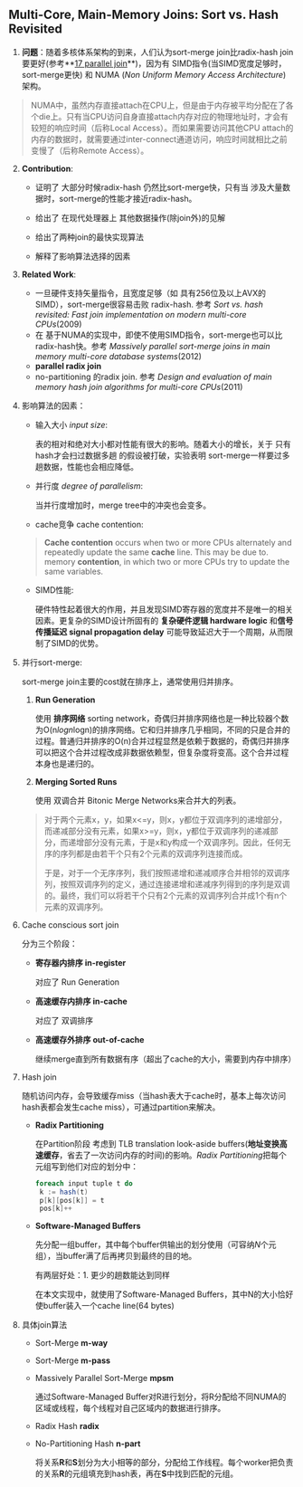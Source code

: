 ## Multi-Core, Main-Memory Joins: Sort vs. Hash Revisited

1. **问题**：随着多核体系架构的到来，人们认为sort-merge join比radix-hash join要更好(参考**[17 parallel join](https://github.com/F-ca7/Advanced-Database-Systems-Learning/tree/master/17%20parallel%20join)**)，因为有 SIMD指令(当SIMD宽度足够时，sort-merge更快) 和 NUMA (*Non Uniform Memory Access Architecture*)架构。

> NUMA中，虽然内存直接attach在CPU上，但是由于内存被平均分配在了各个die上。只有当CPU访问自身直接attach内存对应的物理地址时，才会有较短的响应时间（后称Local Access）。而如果需要访问其他CPU attach的内存的数据时，就需要通过inter-connect通道访问，响应时间就相比之前变慢了（后称Remote Access）。

2. **Contribution**: 

   - 证明了 大部分时候radix-hash 仍然比sort-merge快，只有当 涉及大量数据时，sort-merge的性能才接近radix-hash。

   - 给出了 在现代处理器上 其他数据操作(除join外)的见解
   - 给出了两种join的最快实现算法
   - 解释了影响算法选择的因素

3. **Related Work**: 

   - 一旦硬件支持矢量指令，且宽度足够（如 具有256位及以上AVX的SIMD），sort-merge很容易击败 radix-hash.  参考 *Sort vs. hash revisited: Fast join implementation on modern multi-core CPUs*(2009)
   - 在 基于NUMA的实现中，即使不使用SIMD指令，sort-merge也可以比radix-hash快。参考 *Massively parallel sort-merge joins in main memory multi-core database systems*(2012)
   - **parallel radix join** 
   - no-partitioning 的radix join. 参考 *Design and evaluation of main memory hash join algorithms for multi-core CPUs*(2011)

4. 影响算法的因素：

   - 输入大小 *input size*: 

     表的相对和绝对大小都对性能有很大的影响。随着大小的增长，关于 只有hash才会扫过数据多趟 的假设被打破，实验表明 sort-merge一样要过多趟数据，性能也会相应降低。

   - 并行度 *degree of parallelism*: 

     当并行度增加时，merge tree中的冲突也会变多。

   - cache竞争 cache contention: 

   > **Cache contention** occurs when two or more CPUs alternately and repeatedly update the same **cache** line. This may be due to. memory **contention**, in which two or more CPUs try to update the same variables.

   - SIMD性能:

     硬件特性起着很大的作用，并且发现SIMD寄存器的宽度并不是唯一的相关因素。更复杂的SIMD设计所固有的 **复杂硬件逻辑 hardware logic** 和**信号传播延迟 signal propagation delay** 可能导致延迟大于一个周期，从而限制了SIMD的优势。

5. 并行sort-merge:

   sort-merge join主要的cost就在排序上，通常使用归并排序。

   1. **Run Generation**

      使用 **排序网络** sorting network，奇偶归并排序网络也是一种比较器个数为O(n*logn*logn)的排序网络。它和归并排序几乎相同，不同的只是合并的过程。普通归并排序的O(n)合并过程显然是依赖于数据的，奇偶归并排序可以把这个合并过程改成非数据依赖型，但复杂度将变高。这个合并过程本身也是递归的。

   2. **Merging Sorted Runs**

      使用 双调合并 Bitonic Merge Networks来合并大的列表。

   > 对于两个元素x，y，如果x<=y，则x，y都位于双调序列的递增部分，而递减部分没有元素，如果x>=y，则x，y都位于双调序列的递减部分，而递增部分没有元素，于是x和y构成一个双调序列。因此，任何无序的序列都是由若干个只有2个元素的双调序列连接而成。
   >
   > 于是，对于一个无序序列，我们按照递增和递减顺序合并相邻的双调序列，按照双调序列的定义，通过连接递增和递减序列得到的序列是双调的。最终，我们可以将若干个只有2个元素的双调序列合并成1个有n个元素的双调序列。
   >

6. Cache conscious sort join

   分为三个阶段：

   - **寄存器内排序 in-register**

     对应了 Run Generation

   - **高速缓存内排序 in-cache**

     对应了 双调排序

   - **高速缓存外排序 out-of-cache**

     继续merge直到所有数据有序（超出了cache的大小，需要到内存中排序）

7. Hash join

   随机访问内存，会导致缓存miss（当hash表大于cache时，基本上每次访问hash表都会发生cache miss），可通过partition来解决。

   - **Radix Partitioning**

     在Partition阶段 考虑到 TLB translation look-aside buﬀers(**地址变换高速缓存**，省去了一次访问内存的时间)的影响。*Radix Partitioning*把每个元组写到他们对应的划分中：

       ```c#
     foreach input tuple t do
     	k := hash(t)
     	p[k][pos[k]] = t
     	pos[k]++
       ```

   - **Software-Managed Buffers**

     先分配一组buffer，其中每个buffer供输出的划分使用（可容纳*N*个元组），当buffer满了后再拷贝到最终的目的地。

     有两层好处：1. 更少的趟数能达到同样

     在本文实现中，就使用了Software-Managed Buffers，其中N的大小恰好使buffer装入一个cache line(64 bytes)

8. 具体join算法

   - Sort-Merge **m-way**

   - Sort-Merge **m-pass**

   - Massively Parallel Sort-Merge **mpsm**

     通过Software-Managed Buffer对R进行划分，将R分配给不同NUMA的区域或线程，每个线程对自己区域内的数据进行排序。

   - Radix Hash **radix**

   - No-Partitioning Hash **n-part**

     将关系**R**和**S**划分为大小相等的部分，分配给工作线程。每个worker把负责的关系**R**的元组填充到hash表，再在**S**中找到匹配的元组。